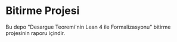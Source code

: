 # Bitirme Projesi

Bu depo "Desargue Teoremi'nin Lean 4 ile Formalizasyonu" bitirme
projesinin raporu içindir.
